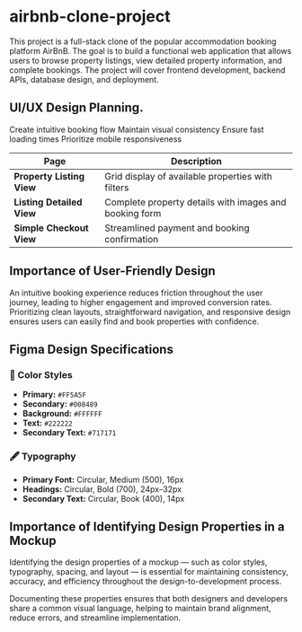 # airbnb-clone-project
This project is a full-stack clone of the popular accommodation booking platform AirBnB. The goal is to build a functional web application that allows users to browse property listings, view detailed property information, and complete bookings. The project will cover frontend development, backend APIs, database design, and deployment.

## UI/UX Design Planning.
Create intuitive booking flow
Maintain visual consistency
Ensure fast loading times
Prioritize mobile responsiveness

| **Page**                 | **Description**                                                  |
|---------------------------|------------------------------------------------------------------|
| **Property Listing View** | Grid display of available properties with filters               |
| **Listing Detailed View** | Complete property details with images and booking form          |
| **Simple Checkout View**  | Streamlined payment and booking confirmation                    |

## Importance of User-Friendly Design
An intuitive booking experience reduces friction throughout the user journey, leading to higher engagement and improved conversion rates. Prioritizing clean layouts, straightforward navigation, and responsive design ensures users can easily find and book properties with confidence.

## Figma Design Specifications

### 🎨 Color Styles
- **Primary:** `#FF5A5F`
- **Secondary:** `#008489`
- **Background:** `#FFFFFF`
- **Text:** `#222222`
- **Secondary Text:** `#717171`

### 🖋 Typography
- **Primary Font:** Circular, Medium (500), 16px  
- **Headings:** Circular, Bold (700), 24px–32px  
- **Secondary Text:** Circular, Book (400), 14px

## Importance of Identifying Design Properties in a Mockup

Identifying the design properties of a mockup — such as color styles, typography, spacing, and layout — is essential for maintaining consistency, accuracy, and efficiency throughout the design-to-development process. 

Documenting these properties ensures that both designers and developers share a common visual language, helping to maintain brand alignment, reduce errors, and streamline implementation.



